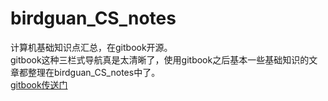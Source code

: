 # birdguan_CS_notes
计算机基础知识点汇总，在gitbook开源。    
gitbook这种三栏式导航真是太清晰了，使用gitbook之后基本一些基础知识的文章都整理在birdguan_CS_notes中了。  
[gitbook传送门](https://xuchen-guan.gitbook.io/birdguan-cs-notes/)
